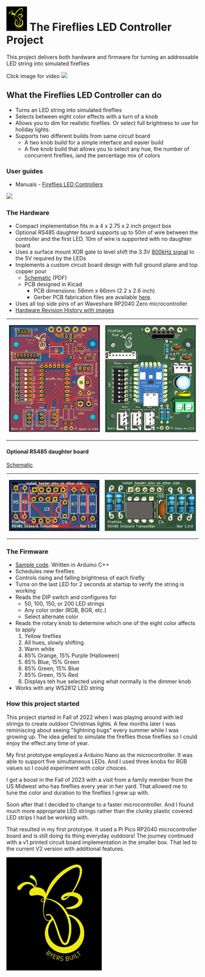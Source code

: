 # <img src="./assets/Fireflies_logo_2_0.png" height = 64px > The Fireflies LED Controller Project

This project delivers both hardware and firmware for turning an addressable LED string into simulated fireflies

Click image for video
[<img src="./assets/20240608_155041.jpg">](https://photos.app.goo.gl/UaPuwaba9bqjVWHB6)


## What the Fireflies LED Controller can do
* Turns an LED string into simulated fireflies
* Selects between eight color effects with a turn of a knob
* Allows you to dim for realistic fireflies. Or select full brightness to use for holiday lights.
* Supports two different builds from same circuit board
  * A two knob build for a simple interface and easier build
  * A five knob build that allows you to select any hue, the number of concurrent fireflies, iand the percentage mix of colors

### User guides

* Manuals - [Fireflies LED Controllers](https://github.com/JamesByers/fireflies_led_controllers/blob/main/README.md)

<p align="left"><img src="./assets/Fireflies_Hue_v2_0_0_with_parts.png" height=400 ></img></p>

### The Hardware

* Compact implementation fits in a 4 x 2.75 x 2 inch project box
* Optional RS485 daughter board supports up to 50m of wire between the controller and the first LED. 10m of wire is supported with no daughter board
* Uses a surface mount XOR gate to level shift the 3.3V [800kHz signal](./assets/800kHz_original_and_level_shifted_double_1_5.png) to the 5V required by the LEDs
* Implements a custom circuit board design with full ground plane and top copper pour
  * [Schematic](./assets/Fireflies_2_0_1_schematic.pdf) (PDF)
  * PCB designed in Kicad
    * PCB dimensions: 56mm x 66mm (2.2 x 2.6 inch)
    * Gerber PCB fabrication files are available [here](./hardware_files/Gerber/).
* Uses all top side pins of an Waveshare RP2040 Zero microcontroller
* [Hardware Revision History with images](hardware_version_history.md)

<table>
  <tr>
    <td>
    	<p align=center>
            <img src="./assets/Fireflies_hue_2_2_0_pcb_design.png" alt="1" width = 400px ></p>
	</td>
    <td>
        <p align=center>
            <img src="./assets/Fireflies_hue_2_2_0s.png"  alt="2" width = 400px ></p>
    </td>
  </tr> 
</table>

#### Optional RS485 daughter board

[Schematic](./assets/Fireflies_v2_rs485_daughter_board_schematic.pdf)

<table>
  <tr>
    <td>
    	<p align=center>
            <img src="./assets/Fireflies_hue_RS485_daughter_board_1_0_0.png" alt="1" width = 250px></p>
	</td>
    <td>
        <p align=center>
            <img src="./assets/Fireflies_hue_RS485_daughter_board_1_0_0_3d_crop.png"  alt="2" width = 252px ></p>
    </td>
  </tr> 
</table>


### The Firmware

*  [Sample code](./code/Firefly_and_rainbow_rpzero_dimmer_brd_2_0_1/Firefly_and_rainbow_rpzero_dimmer_brd_2_0_1.ino). Written in Arduino C++
*  Schedules new fireflies
*  Controls rising and falling brightness of each firefly
*  Turns on the last LED for 2 seconds at startup to verify the string is working
* Reads the DIP switch and configures for
  * 50, 100, 150, or 200 LED strings
  * Any color order (RGB, BGR, etc.)
  * Select alternate color
* Reads the rotary knob to determine which one of the eight color affects to apply
   1.  Yellow fireflies
   2.  All hues, slowly shifting.
   3.  Warm white
   4.  85% Orange, 15% Purple (Halloween)
   5.  85% Blue, 15% Green
   6.  85% Green, 15% Blue
   7.  85% Green, 15% Red
   8.  Displays teh hue selected using what normally is the dimmer knob
* Works with any WS2812 LED string

### How this project started
This project started in Fall of 2022 when I was playing around with led strings to create outdoor Christmas lights.  A few months later I was reminiscing about seeing "lightning bugs" every summer while I was growing up.  The idea gelled to simulate the fireflies those fireflies so I could enjoy the effect any time of year.  

My first prototype employed a Arduino Nano as the microcontroller.  It was able to support five simultaneous LEDs.  And I used three knobs for RGB values so I could experiment with color choices.

I got a boost in the Fall of 2023 with a visit from a family member from the US Midwest who has fireflies every year in her yard.  That allowed me to tune the color and duration to the fireflies I grew up with.  

Soon after that I decided to change to a faster microcontroller.  And I found much more appropriate LED strings rather than the clunky plastic covered LED strips I had be working with.

That resulted in my first prototype.  It used a Pi Pico RP2040 microcontroller board and is still doing its thing everyday outdoors!  The journey continued with a v1 printed circuit board implementation in the smaller box.  That led to the current V2 version with additional features.   

<p align=left>
            <img src="./assets/Fireflies_logo_2_0.png" alt="1" width = 250px></p>


